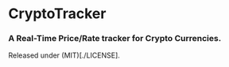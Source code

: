 # CryptoTracker

### A Real-Time Price/Rate tracker for Crypto Currencies.

Released under (MIT)[./LICENSE].